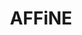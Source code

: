 ---
codehost: https://github.com/https://github.com/toeverything/AFFiNE
logohandle: affinepro
sort: affine
title: AFFiNE
twitter: https://x.com/AffineOfficial
website: https://affine.pro/
youtube: https://youtube.com/@affinepro
---